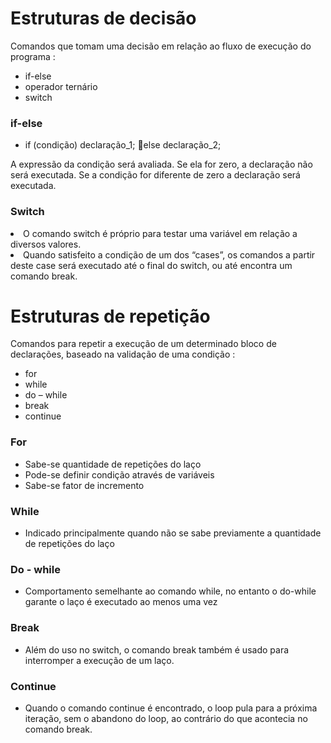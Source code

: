 <h1>Estruturas de decisão</h1>

<p>Comandos que tomam uma decisão em relação ao fluxo de execução do programa : </p>

- if-else
- operador ternário
- switch


<h3>if-else</h3>

-  if (condição) declaração_1; else declaração_2;


<p>A expressão da condição será avaliada. Se ela for zero, a declaração não será executada. Se a condição for diferente de zero a declaração será executada.
</p>


<h3>Switch</h3>

<li>O comando switch é próprio para testar uma variável em relação a diversos valores.</li>
<li>Quando satisfeito a condição de um dos “cases”, os comandos a partir deste case será executado até o final do switch, ou até encontra um comando break.</li>


<h1>Estruturas de repetição</h1>

<p>Comandos para repetir a execução de um determinado bloco de declarações, baseado na validação de uma condição : </p>

- for
- while
- do – while
- break
- continue

<h3>For</h3>

- Sabe-se quantidade de repetições do laço
- Pode-se definir condição através de variáveis
- Sabe-se fator de incremento


<h3>While</h3>

- Indicado principalmente quando não se sabe previamente a quantidade de repetições do laço


<h3>Do - while </h3>

- Comportamento semelhante ao comando while, no entanto o do-while garante o laço é executado ao menos uma vez


<h3>Break</h3>

- Além do uso no switch, o comando break também é usado para interromper a execução de um laço.

<h3>Continue</h3>

- Quando o comando continue é encontrado, o loop pula para a próxima iteração, sem o abandono do loop, ao contrário do que acontecia no comando break. 



